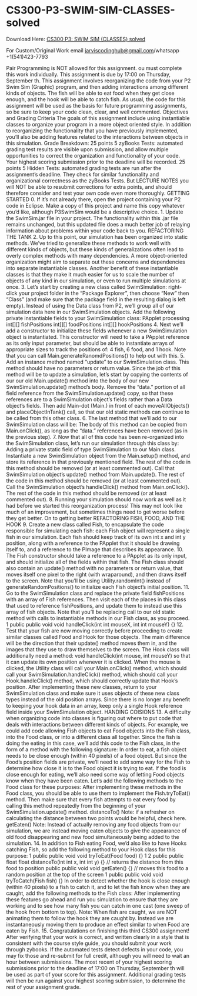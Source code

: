 # CS300-P3-SWIM-SIM-CLASSES-solved

Download Here: [CS300 P3: SWIM SIM (CLASSES) solved](https://jarviscodinghub.com/assignment/p3-swim-sim-classes-solution/)

For Custom/Original Work email jarviscodinghub@gmail.com/whatsapp +1(541)423-7793

Pair Programming is NOT allowed for this assignment. ou must complete this work individually. This assignment is due by 17:00 on Thursday, September th.
This assignment involves reorganizing the code from your P2 Swim Sim (Graphic) program, and then adding interactions among different kinds of objects. The fish will be able to eat food when they get close enough, and the hook will be able to catch fish. As usual, the code for this assignment will be used as the basis for future programming assignments, so be sure to keep your code clean, clear, and well commented.
Objectives and Grading Criteria
The goals of this assignment include using instantiable classes to organize your program in a more object oriented style. In addition to reorganizing the functionality that you have previously implemented, you’ll also be adding features related to the interactions between objects in this simulation.
Grade Breakdown:
25 points
5 zyBooks Tests: automated grading test results are visible upon submission, and allow multiple opportunities to correct the organization and functionality of your code. Your highest scoring submission prior to the deadline will be recorded.
25 points
5 Hidden Tests: automated grading tests are run after the assignment’s deadline. They check for similar functionality and organizational correctness as the zyBooks Tests. But
LECTURE NOTES
you will NOT be able to resubmit corrections for extra points, and should therefore consider and test your own code even more thoroughly.
GETTING STARTED
0. If it’s not already there, open the project containing your P2 code in Eclipse. Make a copy of this project and name this copy whatever you’d like, although P3SwimSim would be a descriptive choice. 1. Update the SwimSim.jar file in your project. The functionality within this .jar file remains unchanged, but this updated file does a much better job of relaying information about problems within your code back to you.
REFACTORING THE TANK
2. Up to this point, our simulation has been organized into static methods. We’ve tried to generalize these methods to work well with different kinds of objects, but these kinds of generalizations often lead to overly complex methods with many dependencies. A more object-oriented organization might aim to separate out these concerns and dependencies into separate instantiable classes. Another benefit of these instantiable classes is that they make it much easier for us to scale the number of objects of any kind in our simulation, or even to run multiple simulations at once. 3. Let’s start by creating a new class called SwimSimulation: right-click your project folder in the “Package Explorer”, then choose “New” then “Class” (and make sure that the package field in the resulting dialog is left empty). Instead of using the Data class from P2, we’ll group all of our simulation data here in our SwimSimulation objects. Add the following private instantiable fields to your SwimSimulation class: PApplet processing int[][] fishPositions int[][] foodPositions int[][] hookPositions 4. Next we’ll add a constructor to initialize these fields whenever a new SwimSimulation object is instantiated. This constructor will need to take a PApplet reference as its only input parameter, but should be able to instantiate arrays of appropriate sizes to track the positions of: 4 fish, 6 food, and 1 hook. Note that you can call Main.generateRanomdPositions() to help out with this. 5. Add an instance method named “update” to our SwimSimulation class. This method should have no parameters or return value. Since the job of this method will be to update a simulation, let’s start by copying the contents of our our old Main.update() method into the body of our new SwimSimulation.update() method’s body. Remove the “data.” portion of all field reference from
the SwimSimulation.update() copy, so that these references are to a SwimSimulation object’s fields rather than a Data object’s fields. Then add Main-dot (Main.) in front of each moveAllObjects() and placeObjectInTank() call, so that our old static methods can continue to be called from this other class. 6. The last method that we’ll add to our SwimSimulation class will be:
The body of this method can be copied from Main.onClick(), as long as the “data.” references have been removed (as in the previous step). 7. Now that all of this code has been re-organized into the SwimSimulation class, let’s run our simulation through this class by: Adding a private static field of type SwimSimulation to our Main class. Instantiate a new SwimSimulation object from the Main.setup() method, and store its reference in that previously mentioned field. The rest of the code in this method should be removed (or at least commented out). Call that SwimSimulation object’s update() method from Main.update(). The rest of the code in this method should be removed (or at least commented out). Call the SwimSimulation object’s handleClick() method from Main.onClick(). The rest of the code in this method should be removed (or at least commented out). 8. Running your simulation should now work as well as it had before we started this reorganization process! This may not look like much of an improvement, but sometimes things need to get worse before they get better. On to getting better
REFACTORING FISH, FOOD, AND THE HOOK
9. Create a new class called Fish, to encapsulate the code responsible for simulating each fish: each Fish object will represent a single fish in our simulation. Each fish should keep track of its own int x and int y position, along with a reference to the PApplet that it should be drawing itself to, and a reference to the PImage that describes its appearance. 10. The Fish constructor should take a reference to a PApplet as its only input, and should initialize all of the fields within that fish. The Fish class should also contain an update() method with no parameters or return value, that moves itself one pixel to the right (with wraparound), and then draws itself to the screen. Note that you’ll be using Utility.randomInt() instead of generateRandomPositions() to initialize each Fish object’s initial position. 11. Go to the SwimSimulation class and replace the private field fishPositions with an array of Fish references. Then visit each of the places in this class that used to reference fishPositions, and update them to instead use this array of fish objects. Note that you’ll be replacing call to our old static method with calls to instantiable methods in our Fish class, as you proceed.
1 public public void void handleClick(int int mouseX, int int mouseY) {}
12. Test that your fish are now moving correctly before proceeding to create similar classes called Food and Hook for those objects. The main difference will be the direction that their update() method moves them in, and the images that they use to draw themselves to the screen. The Hook class will additionally need a method: void handleClick(int mouse, int mouseY) so that it can update its own position whenever it is clicked. When the mouse is clicked, the Utility class will call your Main.onClick() method, which should call your SwimSimulation.handleClick() method, which should call your Hook.handleClick() method, which should correctly update that Hook’s position. After implementing these new classes, return to your SwimSimulation class and make sure it uses objects of these new class types instead of the old position arrays. Since there is no longer any benefit to keeping your hook data in an array, keep only a single Hook reference field inside your SwimSimulation object.
HANDING COISIONS
13. A difficulty when organizing code into classes is figuring out where to put code that deals with interactions between different kinds of objects. For example, we could add code allowing Fish objects to eat Food objects into the Fish class, into the Food class, or into a different class all together. Since the fish is doing the eating in this case, we’ll add this code to the Fish class, in the form of a method with the following signature:
In order to eat, a fish object needs to be close enough (within 40 pixels) of a food object. But since the Food’s position fields are private, we’ll need to add some way for the Fish to determine how close it is to the Food object it is trying to eat. If the food is close enough for eating, we’ll also need some way of letting Food objects know when they have been eaten. Let’s add the following methods to the Food class for these purposes:
After implementing these methods in the Food class, you should be able to use them to implement the Fish.tryToEat() method. Then make sure that every fish attempts to eat every food by calling this method repeatedly from the beginning of your SwimSimulation.update() method. distanceTo() Note: if a refresher on calculating the distance between two points would be helpful, check here. getEaten() Note: Instead of actually removing any food objects from our simulation, we are instead moving eaten objects to give the appearance of old food disappearing and new food simultaneously being added to the simulation. 14. In addition to Fish eating Food, we’d also like to have Hooks catching Fish, so add the following method to your Hook class for this purpose:
1 public public void void tryToEat(Food food) {}
1 2
public public float float distanceTo(int int x, int int y) {} // returns the distance from this food to position public public void void getEaten() {} // moves this food to a random position at the top of the screen
1 public public void void tryToCatch(Fish fish) {}
In order to detect whether the hook is close enough (within 40 pixels) to a fish to catch it, and to let the fish know when they are caught, add the following methods to the Fish class:
After implementing these features go ahead and run you simulation to ensure that they are working and to see how many fish you can catch in one cast (one sweep of the hook from bottom to top). Note: When fish are caught, we are NOT animating them to follow the hook they are caught by. Instead we are instantaneously moving them to produce an effect similar to when Food are eaten by Fish. 15. Congratulations on finishing this third CS300 assignment! After verifying that your work is correct, and written clearly in a style that is consistent with the course style guide, you should submit your work through zybooks. If the automated tests detect defects in your code, you may fix those and re-submit for full credit, although you will need to wait an hour between submissions. The most recent of your highest scoring submissions prior to the deadline of 17:00 on Thursday, September th will be used as part of your score for this assignment. Additional grading tests will then be run against your highest scoring submission, to determine the rest of your assignment grade.
